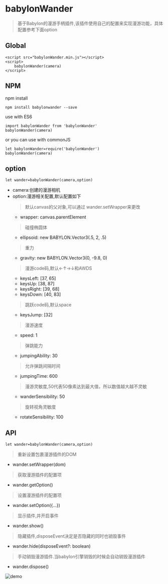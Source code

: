 # babylonWander
> 基于Babylon的漫游手柄插件,该插件使用自己的配置来实现漫游功能，具体配置参考下面option

## Global
```
<script src="babylonWander.min.js"></script>  
<script>
    babylonWander(camera)
</script>
```
## NPM
npm install
```
npm install babylonwander --save
```
use with ES6
```
import babylonWander from 'babylonWander'
babylonWander(camera)
```
or you can use with commonJS
```
let babylonWander=require('babylonWander')
babylonWander(camera)
```

## option
```
let wander=babylonWander(camera,option)
```
* camera:创建的漫游相机
* option:漫游相关配置,默认配置如下
   > 默认canvas的父对象,可以通过 wander.setWrapper来更改
   * wrapper: canvas.parentElement
   > 碰撞椭圆体
   * ellipsoid: new BABYLON.Vector3(.5, 2, .5)
   > 重力
   * gravity: new BABYLON.Vector3(0, -9.8, 0)
   > 漫游code码,默认←↑→↓和AWDS
   * keysLeft: [37, 65]
   * keysUp: [38, 87]
   * keysRight: [39, 68]
   * keysDown: [40, 83]
   > 跳跃code码,默认space
   * keysJump: [32]
   > 漫游速度
   * speed: 1
   > 弹跳能力
   * jumpingAbility: 30
   > 允许弹跳间隔时间
   * jumpingTime: 600
   > 漫游灵敏度,50代表50像素达到最大值，所以数值越大越不灵敏
   * wanderSensibility: 50
   > 旋转视角灵敏度
   * rotateSensibility: 100


## API
```
let wander=babylonWander(camera,option)
```
> 重新设置包裹漫游插件的DOM
* wander.setWrapper(dom) 
> 获取漫游插件的配置项
* wander.getOption() 
> 设置漫游插件的配置项
* wander.setOption({...}) 
> 显示插件,并开启事件
* wander.show()
> 隐藏插件,disposeEvent决定是否隐藏的同时也销毁事件
* wander.hide(disposeEvent?: boolean) 
> 手动销毁漫游插件.当babylon引擎销毁的时候会自动销毁漫游插件
* wander.dispose() 


![demo](https://github.com/zhuxudong/zhuxudong.github.io/blog/master/github/img/babylonWander/1.jpg)


 